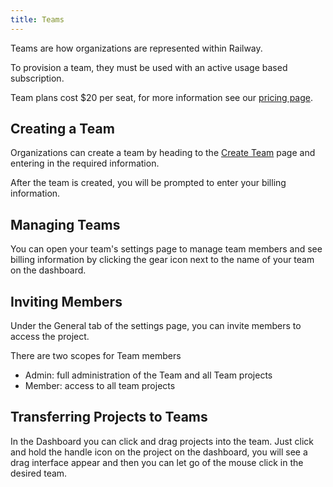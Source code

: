 ```yaml
---
title: Teams
---
```


Teams are how organizations are represented within Railway. 

To provision a team, they must be used with an active usage based subscription.

Team plans cost $20 per seat, for more information see our [pricing page](https://railway.app/pricing).

## Creating a Team

Organizations can create a team by heading to the [Create Team](https://railway.app/new/team) page and entering in the required information.

After the team is created, you will be prompted to enter your billing information.

## Managing Teams

You can open your team's settings page to manage team members and see billing information by clicking the gear icon next to the name of your team on the dashboard.

## Inviting Members 

Under the General tab of the settings page, you can invite members to access the project.

There are two scopes for Team members
- Admin: full administration of the Team and all Team projects
- Member: access to all team projects

## Transferring Projects to Teams

In the Dashboard you can click and drag projects into the team. Just click and hold the handle icon on the project on the dashboard, you will see a drag interface appear and then you can let go of the mouse click in the desired team. 